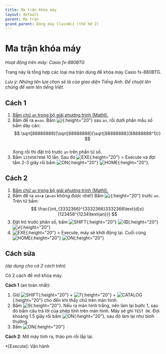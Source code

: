 ```yaml
---
title: Ma trận khóa máy
layout: default
parent: Ma trận
grand_parent: Dòng máy ClassWiz (thế hệ 2)
---
```


# Ma trận khóa máy
*Hoạt động trên máy: Casio fx-880BTG*

Trang này là tổng hợp các loại ma trận dùng để khóa máy Casio fx-880BTG.

*Lưu ý: Những tên lựa chọn sẽ là của giao diện Tiếng Anh. Để chuột lên chúng để xem tên tiếng Việt.*

## Cách 1
1. [Bấm chữ `an` trong bộ giải phương trình (MathI).](/thu-vien-ma-tran/docs/classwiz2/loi-may-tinh/ki-tu-an.html#cách-bấm)
2. Bấm để ra `𝒙=an`. Bấm ![⁄]{:height="20"} sau `an`, rồi dưới phần mẫu số bấm dãy căn:  
$$ \sqrt[88888888]{\sqrt[88888888]{\sqrt[88888888]{88888888^1}}} $$   
Xong rồi thì đặt trỏ trước `an` trên phần tử số.
3. Bấm `1234567890` 10 lần. Sau đó ![EXE]{:height="20"} \> Execute và đợi tầm 2-3 giây rồi bấm ![ON]{:height="20"} ![HOME]{:height="20"}.

## Cách 2
1. [Bấm chữ `an` trong bộ giải phương trình (MathI).](/thu-vien-ma-tran/docs/classwiz2/loi-may-tinh/ki-tu-an.html#cách-bấm)
2. Bấm để ra `an=𝒙` (`𝒙=an` không được nhé!) Bấm ![⁄]{:height="20"} trước `an`. Trên tử bấm:  
$$ \frac{\int_{3332366}^{3332366}3332366\text{d}x}{123456^{1234\text{an}}} $$  
3. Đặt trỏ trước phân số, bấm ![SHIFT]{:height="20"} ![⌫]{:height="20"} ![√]{:height="20"}
4. ![EXE]{:height="20"} \> Execute, máy sẽ khởi động lại. Cuối cùng ![HOME]{:height="20"} ![ON]{:height="20"}

## Cách sửa
*(áp dụng cho cả 2 cách trên)*

Có 2 cách để mở khóa máy.

**Cách 1** (an toàn nhất):
1. Giữ ![SHIFT]{:height="20"} + ![7]{:height="20"} + ![CATALOG]{:height="20"} cho đến khi thấy chữ trên màn hình.
2. Bấm ![9]{:height="20"}. Nếu ra màn hình trắng, nên làm lại bước 1, sau đó bấm câu trả lời của phép tính trên màn hình. Máy sẽ ghi `TEST OK`. Đợi khoảng 1.5 giây rồi bấm ![ON]{:height="20"}, sau đó làm lại như bình thường.
3. Bấm ![ON]{:height="20"}

**Cách 2**: Mở máy tính ra, tháo pin rồi lắp lại.

[ON]: /thu-vien-ma-tran/images/classwiz2/on.png
[HOME]: /thu-vien-ma-tran/images/classwiz2/home.png
[VARIABLE]: /thu-vien-ma-tran/images/classwiz2/variable.png
[←]: /thu-vien-ma-tran/images/classwiz2/left.png
[→]: /thu-vien-ma-tran/images/classwiz2/right.png
[SHIFT]: /thu-vien-ma-tran/images/classwiz2/shift.png
[CATALOG]: /thu-vien-ma-tran/images/classwiz2/catalog.png
[√]: /thu-vien-ma-tran/images/classwiz2/sqrt.png
[⁄]: /thu-vien-ma-tran/images/classwiz2/frac.png
[⌫]: /thu-vien-ma-tran/images/classwiz2/del.png
[AC]: /thu-vien-ma-tran/images/classwiz2/ac.png
[7]: /thu-vien-ma-tran/images/classwiz2/7.png
[9]: /thu-vien-ma-tran/images/classwiz2/9.png
[EXE]: /thu-vien-ma-tran/images/classwiz2/exe.png

<!-- abbreviations for kramdown -->
*[Execute]: Vận hành